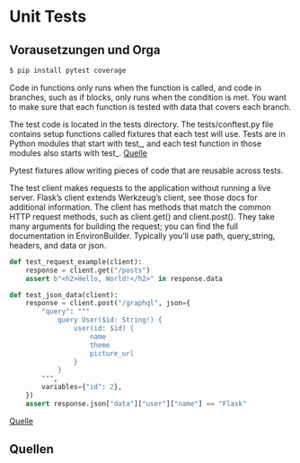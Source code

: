 # Unit Tests

## Vorausetzungen und Orga
```python
$ pip install pytest coverage
```
 Code in functions only runs when the function is called, and code in branches, such as if blocks, only runs when the condition is met. You want to make sure that each function is tested with data that covers each branch.

The test code is located in the tests directory. The tests/conftest.py file contains setup functions called fixtures that each test will use. Tests are in Python modules that start with test_, and each test function in those modules also starts with test_. [Quelle][1]

Pytest fixtures allow writing pieces of code that are reusable across tests.

The test client makes requests to the application without running a live server. Flask’s client extends Werkzeug’s client, see those docs for additional information.
The client has methods that match the common HTTP request methods, such as client.get() and client.post(). They take many arguments for building the request; you can find the full documentation in EnvironBuilder. Typically you’ll use path, query_string, headers, and data or json.

```python
def test_request_example(client):
    response = client.get("/posts")
    assert b"<h2>Hello, World!</h2>" in response.data
```

```python
def test_json_data(client):
    response = client.post("/graphql", json={
        "query": """
            query User($id: String!) {
                user(id: $id) {
                    name
                    theme
                    picture_url
                }
            }
        """,
        variables={"id": 2},
    })
    assert response.json["data"]["user"]["name"] == "Flask"
```
 [Quelle][2]

## Quellen
[1]: https://flask.palletsprojects.com/en/2.2.x/tutorial/tests/
[2]: https://flask.palletsprojects.com/en/2.2.x/testing/

